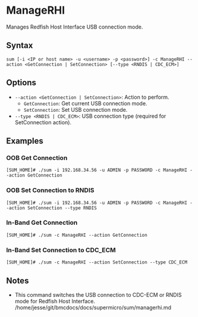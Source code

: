 # ManageRHI

Manages Redfish Host Interface USB connection mode.

## Syntax

```
sum [-i <IP or host name> -u <username> -p <password>] -c ManageRHI --action <GetConnection | SetConnection> [--type <RNDIS | CDC_ECM>]
```

## Options

- `--action <GetConnection | SetConnection>`: Action to perform.
  - `GetConnection`: Get current USB connection mode.
  - `SetConnection`: Set USB connection mode.
- `--type <RNDIS | CDC_ECM>`: USB connection type (required for SetConnection action).

## Examples

### OOB Get Connection
```
[SUM_HOME]# ./sum -i 192.168.34.56 -u ADMIN -p PASSWORD -c ManageRHI --action GetConnection
```

### OOB Set Connection to RNDIS
```
[SUM_HOME]# ./sum -i 192.168.34.56 -u ADMIN -p PASSWORD -c ManageRHI --action SetConnection --type RNDIS
```

### In-Band Get Connection
```
[SUM_HOME]# ./sum -c ManageRHI --action GetConnection
```

### In-Band Set Connection to CDC_ECM
```
[SUM_HOME]# ./sum -c ManageRHI --action SetConnection --type CDC_ECM
```

## Notes

- This command switches the USB connection to CDC-ECM or RNDIS mode for Redfish Host Interface.</content>
<parameter name="filePath">/home/jesse/git/bmcdocs/docs/supermicro/sum/managerhi.md